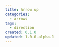```yaml
---
title: Arrow up
categories:
  - arrows
tags:
  - direction
created: 0.1.0
updated: 1.0.0-alpha.1
---
```

